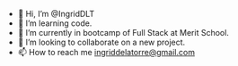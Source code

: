 - 👋 Hi, I’m @IngridDLT
- 👀 I’m learning code.
- 🌱 I’m currently in bootcamp of Full Stack at Merit School.
- 💞️ I’m looking to collaborate on a new project.
- 📫 How to reach me ingriddelatorre@gmail.com

<!---
IngridDLT/IngridDLT is a ✨ special ✨ repository because its `README.md`
--->
